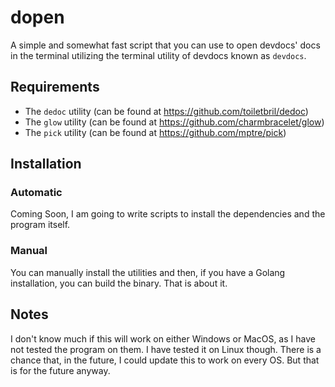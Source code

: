 # dopen
A simple and somewhat fast script that you can use to open devdocs' docs 
in the terminal utilizing the terminal utility of devdocs known as `devdocs`.

## Requirements
- The `dedoc` utility (can be found at https://github.com/toiletbril/dedoc)
- The `glow` utility (can be found at https://github.com/charmbracelet/glow)
- The `pick` utility (can be found at https://github.com/mptre/pick)

## Installation

### Automatic

Coming Soon, I am going to write scripts to install the dependencies and the
program itself. 

### Manual

You can manually install the utilities and then, if you have a Golang installation,
you can build the binary. That is about it.

## Notes

I don't know much if this will work on either Windows or MacOS, as I have not tested
the program on them. I have tested it on Linux though. There is a chance that, in the
future, I could update this to work on every OS. But that is for the future anyway.
